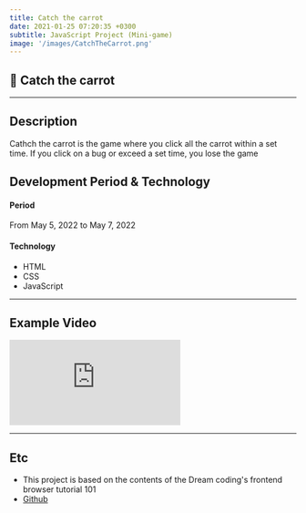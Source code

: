 ```yaml
---
title: Catch the carrot
date: 2021-01-25 07:20:35 +0300
subtitle: JavaScript Project (Mini-game)
image: '/images/CatchTheCarrot.png'
---
```


## :carrot: Catch the carrot <br/>

___

## Description
Cathch the carrot is the game where you click all the carrot within a set time. If you click on a bug or exceed a set time, you lose the game<br/>

## Development Period & Technology<br/>
#### Period<br/>
From May 5, 2022 to May 7, 2022 <br/>

#### Technology<br/>
* HTML
* CSS
* JavaScript

___

## Example Video <br/>
<p><iframe src="https://www.youtube.com/embed/kmFEclU6JEI" frameborder="0" allowfullscreen></iframe></p>

___

## Etc
* This project is based on the contents of the Dream coding's frontend browser tutorial 101<br/>
* [Github](https://github.com/HongDaye71/JS_CatchTheCarrot)<br/>